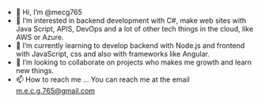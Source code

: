 - 👋 Hi, I’m @mecg765
- 👀 I’m interested in backend development with C#, make web sites with Java Script, APIS, DevOps and a lot of other tech things in the cloud, like AWS or Azure.
- 🌱 I’m currently learning to develop backend with Node.js and frontend with JavaScript, css and also with frameworks like Angular.
- 💞️ I’m looking to collaborate on projects who makes me growth and learn new things.
- 📫 How to reach me ... You can reach me at the email m.e.c.g.765@gmail.com

<!---
mecg765/mecg765 is a ✨ special ✨ repository because its `README.md` (this file) appears on your GitHub profile.
You can click the Preview link to take a look at your changes.
--->
